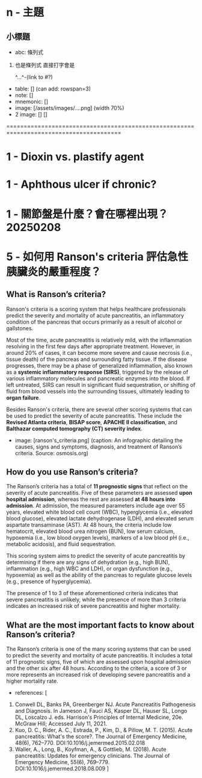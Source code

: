 # n - 主題
## 小標題
- abc: 條列式
1. 也是條列式
直接打字會是 <p>
^...^-(link to #?)
+ table: [] (can add: rowspan=3)
+ note: []
+ mnemonic: []
+ image: [/assets/images/....png] (width 70%)
+ 2 image: [] []


=======================================================================================

# 1 - Dioxin vs. plastify agent

# 1 - Aphthous ulcer if chronic?

# 1 - 關節盤是什麼？會在哪裡出現？20250208

# 5 - 如何用 Ranson's criteria 評估急性胰臟炎的嚴重程度？

## What is Ranson’s criteria?
Ranson's criteria is a scoring system that helps healthcare professionals predict the severity and mortality of acute pancreatitis, an inflammatory condition of the pancreas that occurs primarily as a result of alcohol or gallstones. 

Most of the time, acute pancreatitis is relatively mild, with the inflammation resolving in the first few days after appropriate treatment. However, in around 20% of cases, it can become more severe and cause necrosis (i.e., tissue death) of the pancreas and surrounding fatty tissue. If the disease progresses, there may be a phase of generalized inflammation, also known as a **systemic inflammatory response (SIRS)**, triggered by the release of various inflammatory molecules and pancreatic enzymes into the blood. If left untreated, SIRS can result in significant fluid sequestration, or shifting of fluid from blood vessels into the surrounding tissues, ultimately leading to **organ failure**. 

Besides Ranson's criteria, there are several other scoring systems that can be used to predict the severity of acute pancreatitis. These include the **Revised Atlanta criteria**, **BISAP score**, **APACHE II classification**, and **Balthazar computed tomography (CT) severity index**.

+ image: [ranson's_criteria.png] (caption: An infographic detailing the causes, signs and symptoms, diagnosis, and treatment of Ranson’s criteria. Source: osmosis.org)

## How do you use Ranson’s criteria?
The Ranson’s criteria has a total of **11 prognostic signs** that reflect on the severity of acute pancreatitis. Five of these parameters are assessed **upon hospital admission**, whereas the rest are assessed **at 48 hours into admission**. At admission, the measured parameters include age over 55 years, elevated white blood cell count (WBC), hyperglycemia (i.e., elevated blood glucose), elevated lactate dehydrogenase (LDH), and elevated serum aspartate transaminase (AST). At 48 hours, the criteria include low hematocrit, elevated blood urea nitrogen (BUN), low serum calcium, hypoxemia (i.e., low blood oxygen levels), markers of a low blood pH (i.e., metabolic acidosis), and fluid sequestration. 

This scoring system aims to predict the severity of acute pancreatitis by determining if there are any signs of dehydration (e.g., high BUN), inflammation (e.g., high WBC and LDH), or organ dysfunction (e.g., hypoxemia) as well as the ability of the pancreas to regulate glucose levels (e.g., presence of hyperglycemia). 

The presence of 1 to 3 of these aforementioned criteria indicates that severe pancreatitis is unlikely, while the presence of more than 3 criteria indicates an increased risk of severe pancreatitis and higher mortality.

## What are the most important facts to know about Ranson’s criteria?
The Ranson’s criteria is one of the many scoring systems that can be used to predict the severity and mortality of acute pancreatitis. It includes a total of 11 prognostic signs, five of which are assessed upon hospital admission and the other six after 48 hours. According to the criteria, a score of 3 or more represents an increased risk of developing severe pancreatitis and a higher mortality rate.

+ references: [
1. Conwell DL, Banks PA, Greenberger NJ. Acute Pancreatitis Pathogenesis and Diagnosis. In Jameson J, Fauci AS, Kasper DL, Hauser SL, Longo DL, Loscalzo J. eds. Harrison's Principles of Internal Medicine, 20e. McGraw Hill; Accessed July 11, 2021. 
2. Kuo, D. C., Rider, A. C., Estrada, P., Kim, D., & Pillow, M. T. (2015). Acute pancreatitis: What's the score?. The Journal of Emergency Medicine, 48(6), 762–770. DOI:10.1016/j.jemermed.2015.02.018
3. Waller, A., Long, B., Koyfman, A., & Gottlieb, M. (2018). Acute pancreatitis: Updates for emergency clinicians. The Journal of Emergency Medicine, 55(6), 769–779. DOI:10.1016/j.jemermed.2018.08.009
]
